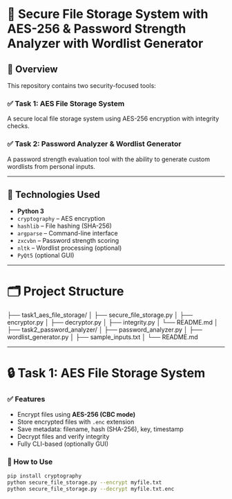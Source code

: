 # 🔐 Secure File Storage System with AES-256 & Password Strength Analyzer with Wordlist Generator

## 📌 Overview

This repository contains two security-focused tools:

### ✅ Task 1: **AES File Storage System**
A secure local file storage system using AES-256 encryption with integrity checks.

### ✅ Task 2: **Password Analyzer & Wordlist Generator**
A password strength evaluation tool with the ability to generate custom wordlists from personal inputs.

---

## 🧰 Technologies Used
- **Python 3**
- `cryptography` – AES encryption
- `hashlib` – File hashing (SHA-256)
- `argparse` – Command-line interface
- `zxcvbn` – Password strength scoring
- `nltk` – Wordlist processing (optional)
- `PyQt5` (optional GUI)

---

# 🗂️ Project Structure

├── task1_aes_file_storage/
│ ├── secure_file_storage.py
│ ├── encryptor.py
│ ├── decryptor.py
│ ├── integrity.py
│ └── README.md
│
├── task2_password_analyzer/
│ ├── password_analyzer.py
│ ├── wordlist_generator.py
│ ├── sample_inputs.txt
│ └── README.md


---

# 🔒 Task 1: AES File Storage System

### ✅ Features
- Encrypt files using **AES-256 (CBC mode)**
- Store encrypted files with `.enc` extension
- Save metadata: filename, hash (SHA-256), key, timestamp
- Decrypt files and verify integrity
- Fully CLI-based (optionally GUI)

### 🔧 How to Use
```bash
pip install cryptography
python secure_file_storage.py --encrypt myfile.txt
python secure_file_storage.py --decrypt myfile.txt.enc
